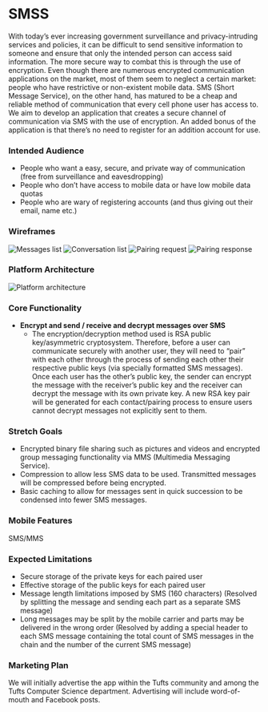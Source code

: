 # SMSS

With today’s ever increasing government surveillance and privacy-intruding services and policies, it can be difficult to send sensitive information to someone and ensure that only the intended person can access said information. The more secure way to combat this is through the use of encryption. Even though there are numerous encrypted communication applications on the market, most of them seem to neglect a certain market: people who have restrictive or non-existent mobile data. SMS (Short Message Service), on the other hand, has matured to be a cheap and reliable method of communication that every cell phone user has access to. We aim to develop an application that creates a secure channel of communication via SMS with the use of encryption. An added bonus of the application is that there’s no need to register for an addition account for use. 

### Intended Audience
* People who want a easy, secure, and private way of communication (free from surveillance and eavesdropping)
* People who don’t have access to mobile data or have low mobile data quotas
* People who are wary of registering accounts (and thus giving out their email, name etc.)

### Wireframes
![Messages list](notebook-img/messages_screen.png)
![Conversation list](notebook-img/conversation_list.png)
![Pairing request](notebook-img/request.png)
![Pairing response](notebook-img/response.png)

### Platform Architecture
![Platform architecture](notebook-img/platform_architecture.png)

### Core Functionality
* **Encrypt and send / receive and decrypt messages over SMS**
  * The encryption/decryption method used is RSA public key/asymmetric cryptosystem. Therefore, before a user can communicate securely with another user, they will need to “pair” with each other through the process of sending each other their respective public keys (via specially formatted SMS messages). Once each user has the other’s public key, the sender can encrypt the message with the receiver’s public key and the receiver can decrypt the message with its own private key. A new RSA key pair will be generated for each contact/pairing process to ensure users cannot decrypt messages not explicitly sent to them.  

### Stretch Goals
* Encrypted binary file sharing such as pictures and videos and encrypted group messaging functionality via MMS (Multimedia Messaging Service).
* Compression to allow less SMS data to be used. Transmitted messages will be compressed before being encrypted.
* Basic caching to allow for messages sent in quick succession to be condensed into fewer SMS messages.

### Mobile Features
SMS/MMS

### Expected Limitations
* Secure storage of the private keys for each paired user
* Effective storage of the public keys for each paired user
* Message length limitations imposed by SMS (160 characters) (Resolved by splitting the message and sending each part as a separate SMS message) 
* Long messages may be split by the mobile carrier and parts may be delivered in the wrong order (Resolved by adding a special header to each SMS message containing the total count of SMS messages in the chain and the number of the current SMS message)

### Marketing Plan
We will initially advertise the app within the Tufts community and among the Tufts Computer Science department. Advertising will include word-of-mouth and Facebook posts.
